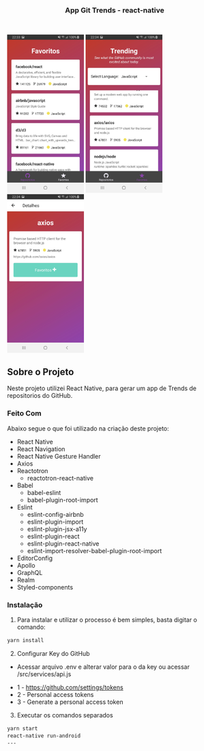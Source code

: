 <p align="center">
  <h3 align="center">App Git Trends - react-native</h3>
</p>
<br />
<p>
  <img width="180" src="./GitTrend-01.jpg">
  <img width="180" src="./appGitTrend-02.jpg">
  <img width="180" src="./appGitTrend-03.jpg">
</p>


## Sobre o Projeto

Neste projeto utilizei React Native, para gerar um app de Trends de repositorios do GitHub.

### Feito Com

Abaixo segue o que foi utilizado na criação deste projeto:

- React Native
- React Navigation
- React Native Gesture Handler
- Axios
- Reactotron
  - reactotron-react-native
- Babel
  - babel-eslint
  - babel-plugin-root-import
- Eslint
  - eslint-config-airbnb
  - eslint-plugin-import
  - eslint-plugin-jsx-a11y
  - eslint-plugin-react
  - eslint-plugin-react-native
  - eslint-import-resolver-babel-plugin-root-import
- EditorConfig
- Apollo
- GraphQL
- Realm
- Styled-components


### Instalação

1. Para instalar e utilizar o processo é bem simples, basta digitar o comando:

```sh
yarn install
```

2.  Configurar Key do GitHub
  - Acessar arquivo .env e alterar valor para o da key ou acessar /src/services/api.js
  * 1 - https://github.com/settings/tokens
  * 2 - Personal access tokens
  * 3 - Generate a personal access token

3.  Executar os comandos separados
```sh
yarn start
react-native run-android
---

